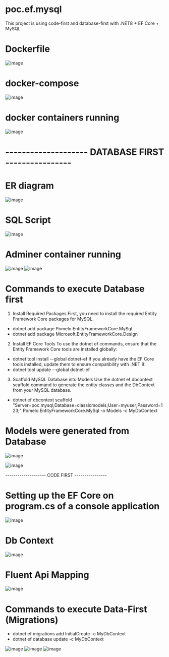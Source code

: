 # poc.ef.mysql
This project is using code-first and database-first with .NET8 + EF Core + MySQL

# Dockerfile
![image](https://github.com/user-attachments/assets/267ce9e0-4eb0-41fc-83a4-ac95be89194d)

# docker-compose
![image](https://github.com/user-attachments/assets/834c9726-7ca1-4723-a32b-a280e95e0aeb)

# docker containers running
![image](https://github.com/user-attachments/assets/082abe68-eb39-4c24-b3f0-683b7f22259f)


# -------------------- DATABASE FIRST ----------------

# ER diagram
![image](https://github.com/user-attachments/assets/c36f18c6-7998-45a0-98df-122ef408a147)

# SQL Script
![image](https://github.com/user-attachments/assets/c1fd3e60-b0a8-495e-9b35-7ad7040253d1)

# Adminer container running
![image](https://github.com/user-attachments/assets/c7effa2c-edd0-410c-b0c7-a836574375ac)
![image](https://github.com/user-attachments/assets/59a19eb9-bd3a-4e93-96b8-4a288afe84a6)

# Commands to execute Database first
1. Install Required Packages
First, you need to install the required Entity Framework Core packages for MySQL.
 - dotnet add package Pomelo.EntityFrameworkCore.MySql
 - dotnet add package Microsoft.EntityFrameworkCore.Design

2. Install EF Core Tools
To use the dotnet ef commands, ensure that the Entity Framework Core tools are installed globally:
 - dotnet tool install --global dotnet-ef
If you already have the EF Core tools installed, update them to ensure compatibility with .NET 8:
 - dotnet tool update --global dotnet-ef

3. Scaffold MySQL Database into Models
Use the dotnet ef dbcontext scaffold command to generate the entity classes and the DbContext from your MySQL database.
- dotnet ef dbcontext scaffold "Server=poc.mysql;Database=classicmodels;User=myuser;Password=123;" Pomelo.EntityFrameworkCore.MySql -o Models -c MyDbContext

# Models were generated from Database
![image](https://github.com/user-attachments/assets/1e47a7f6-3c79-4c0d-8876-c5a1787118ad)

![image](https://github.com/user-attachments/assets/a976c238-369d-428a-a8fc-267f0ef898c5)


-------------------- CODE FIRST ----------------

# Setting up the EF Core on program.cs of a console application
![image](https://github.com/user-attachments/assets/e4d87bd5-7320-457c-ab15-e1a3d54a91ff)

# Db Context
![image](https://github.com/user-attachments/assets/e7bc640e-9abb-4e1d-a437-49cce2b34798)

# Fluent Api Mapping
![image](https://github.com/user-attachments/assets/43732c8b-2287-4a06-9643-1a8ac694d5d6)

# Commands to execute Data-First (Migrations)
 - dotnet ef migrations add InitialCreate -c MyDbContext
 - dotnet ef database update -c MyDbContext

![image](https://github.com/user-attachments/assets/74bb2cf6-30a7-443a-a3ba-ef6ec21dddde)
![image](https://github.com/user-attachments/assets/bf392659-f256-4c5b-af7d-cfb79b1fb6ae)
![image](https://github.com/user-attachments/assets/b3953378-cb96-4d9b-8c7d-5298e0601a74)


